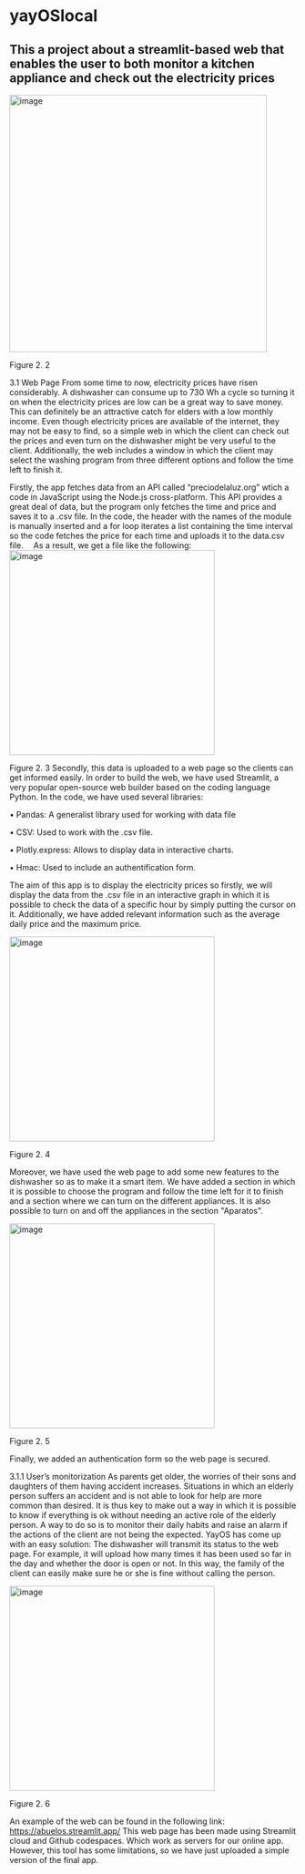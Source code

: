 # yayOSlocal
## This a project about a streamlit-based web that enables the user to both monitor a kitchen appliance and check out the electricity prices
<img width="452" alt="image" src="https://github.com/techyberme/yayOSlocal/assets/107142731/d4b7e00d-993d-405b-a60e-9dc46065e1be">
 
Figure 2. 2

3.1 Web Page
From some time to now, electricity prices have risen considerably. A dishwasher can consume up to 730 Wh a cycle so turning it on when the electricity prices are low can be a great way to save money. This can definitely be an attractive catch for elders with a low monthly income. Even though electricity prices are available of the internet, they may not be easy to find, so a simple web in which the client can check out the prices and even turn on the dishwasher might be very useful to the client.
Additionally, the web includes a window in which the client may select the washing program from three different options and follow the time left to finish it.

Firstly, the app fetches data from an API called “preciodelaluz.org” wtich a code in JavaScript using the Node.js cross-platform. This API provides a great deal of data, but the program only fetches the time and price and saves it to a .csv file. In the code, the header with the names of the module is manually inserted and a for loop iterates a list containing the time interval so the code fetches the price for each time and uploads it to the data.csv file. 
As a result, we get a file like the following:
<img width="360" alt="image" src="https://github.com/techyberme/yayOSlocal/assets/107142731/f13db5a5-0fe6-4bc6-a63c-479abdb755a7">

Figure 2. 3
Secondly, this data is uploaded to a web page so the clients can get informed easily. In order to build the web, we have used Streamlit, a very popular open-source web builder based on the coding language Python.
In the code, we have used several libraries:

•	Pandas: A generalist library used for working with data file

•	CSV: Used to work with the .csv file.

•	Plotly.express: Allows to display data in interactive charts.

•	Hmac: Used to include an authentification form.

The aim of this app is to display the electricity prices so firstly, we will display the data from the .csv file in an interactive graph in which it is possible to check the data of a specific hour by simply putting the cursor on it. Additionally, we have added relevant information such as the average daily price and the maximum price.


<img width="360" alt="image" src="https://github.com/techyberme/yayOSlocal/assets/107142731/f410e9cc-a664-41da-8610-06e7025ee222">

Figure 2. 4

Moreover, we have used the web page to add some new features to the dishwasher so as to make it a smart item. We have added a section in which it is possible to choose the program and follow the time left for it to finish and a section where we can turn on the different appliances. It is also possible to turn on and off the appliances in the section "Aparatos".


<img width="360" alt="image" src="https://github.com/techyberme/yayOSlocal/assets/107142731/943d4a89-7cd1-4b46-bea0-94a59235438b">

Figure 2. 5

Finally, we added an authentication form so the web page is secured.

3.1.1 User’s monitorization
As parents get older, the worries of their sons and daughters of them having accident increases. Situations in which an elderly person suffers an accident and is not able to look for help are more common than desired. It is thus key to make out a way in which it is possible to know if everything is ok without needing an active role of the elderly person. A way to do so is to monitor their daily habits and raise an alarm if the actions of the client are not being the expected.
YayOS has come up with an easy solution: The dishwasher will transmit its status to the web page. For example, it will upload how many times it has been used so far in the day and whether the door is open or not. In this way, the family of the client can easily make sure he or she is fine without calling the person.

<img width="360" alt="image" src="https://github.com/techyberme/yayOSlocal/assets/107142731/db212476-21a0-469a-aadc-ad69cf23e09c"> 

Figure 2. 6

An example of the web can be found in the following link: https://abuelos.streamlit.app/
This web page has been made using Streamlit cloud and Github codespaces. Which work as servers for our online app. However, this tool has some limitations, so we have just uploaded a simple version of the final app.
